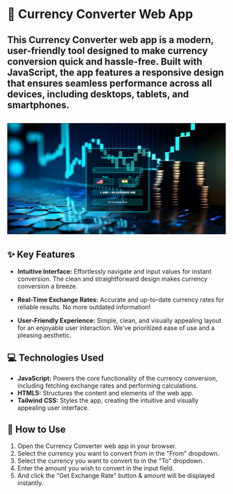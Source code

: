 # 💱 Currency Converter Web App
This Currency Converter web app is a modern, user-friendly tool designed to make currency conversion quick and hassle-free. Built with JavaScript, the app features a responsive design that ensures seamless performance across all devices, including desktops, tablets, and smartphones.
---
![cc](./img/C%20C.png)
---
## ✨ Key Features

*   **Intuitive Interface:** Effortlessly navigate and input values for instant conversion.  The clean and straightforward design makes currency conversion a breeze.
*   **Real-Time Exchange Rates:** Accurate and up-to-date currency rates for reliable results.  No more outdated information!

*   **User-Friendly Experience:** Simple, clean, and visually appealing layout for an enjoyable user interaction.  We've prioritized ease of use and a pleasing aesthetic.

## 💻 Technologies Used

*   **JavaScript:** Powers the core functionality of the currency conversion, including fetching exchange rates and performing calculations.
*   **HTML5:** Structures the content and elements of the web app.
*   **Tailwind CSS:** Styles the app, creating the intuitive and visually appealing user interface.  

## 🚀 How to Use

1.  Open the Currency Converter web app in your browser.
2.  Select the currency you want to convert from in the "From" dropdown.
3.  Select the currency you want to convert to in the "To" dropdown.
4.  Enter the amount you wish to convert in the input field.
5.  And click the "Get Exchange Rate" button & amount will be displayed instantly.


